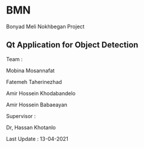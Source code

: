 # BMN

Bonyad Meli Nokhbegan Project

## Qt Application for Object Detection

Team :

Mobina Mosannafat

Fatemeh Taherinezhad

Amir Hossein Khodabandelo

Amir Hossein Babaeayan

Supervisor :

Dr, Hassan Khotanlo

Last Update :
13-04-2021



